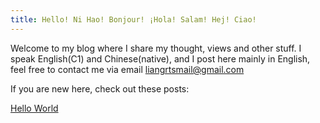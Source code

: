 ```yaml
---
title: Hello! Ni Hao! Bonjour! ¡Hola! Salam! Hej! Ciao!
---
```

Welcome to my blog where I share my thought, views and other stuff. I speak English(C1) and Chinese(native), and I post here mainly in English, feel free to contact me via email [liangrtsmail@gmail.com](mailto:liangrtsmail@gmail.com)

If you are new here, check out these posts:

[Hello World](Hello%20World.md)